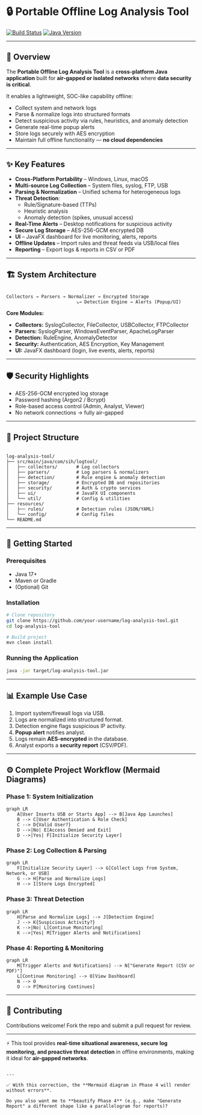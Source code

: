 
# 🔒 Portable Offline Log Analysis Tool

[![Build Status](https://img.shields.io/badge/build-passing-brightgreen)](https://github.com/your-username/log-analysis-tool)
[![Java Version](https://img.shields.io/badge/java-17+-orange)](https://www.java.com/)

---

## 📌 Overview

The **Portable Offline Log Analysis Tool** is a **cross-platform Java application** built for **air-gapped or isolated networks** where **data security is critical**.  

It enables a lightweight, SOC-like capability offline:

- Collect system and network logs
- Parse & normalize logs into structured formats
- Detect suspicious activity via rules, heuristics, and anomaly detection
- Generate real-time popup alerts
- Store logs securely with AES encryption
- Maintain full offline functionality — **no cloud dependencies**

---

## ✨ Key Features

- **Cross-Platform Portability** – Windows, Linux, macOS  
- **Multi-source Log Collection** – System files, syslog, FTP, USB  
- **Parsing & Normalization** – Unified schema for heterogeneous logs  
- **Threat Detection**:
  - Rule/Signature-based (TTPs)
  - Heuristic analysis
  - Anomaly detection (spikes, unusual access)
- **Real-Time Alerts** – Desktop notifications for suspicious activity  
- **Secure Log Storage** – AES-256-GCM encrypted DB  
- **UI** – JavaFX dashboard for live monitoring, alerts, reports  
- **Offline Updates** – Import rules and threat feeds via USB/local files  
- **Reporting** – Export logs & reports in CSV or PDF  

---

## 🏗️ System Architecture

```

Collectors → Parsers → Normalizer → Encrypted Storage
                          ↘→ Detection Engine → Alerts (Popup/UI)

```

**Core Modules:**

- **Collectors:** SyslogCollector, FileCollector, USBCollector, FTPCollector  
- **Parsers:** SyslogParser, WindowsEventParser, ApacheLogParser  
- **Detection:** RuleEngine, AnomalyDetector  
- **Security:** Authentication, AES Encryption, Key Management  
- **UI:** JavaFX dashboard (login, live events, alerts, reports)  

---

## 🛡️ Security Highlights

- AES-256-GCM encrypted log storage  
- Password hashing (Argon2 / Bcrypt)  
- Role-based access control (Admin, Analyst, Viewer)  
- No network connections → fully air-gapped  

---

## 📂 Project Structure

```

log-analysis-tool/
├── src/main/java/com/sih/logtool/
│   ├── collectors/       # Log collectors
│   ├── parsers/          # Log parsers & normalizers
│   ├── detection/        # Rule engine & anomaly detection
│   ├── storage/          # Encrypted DB and repositories
│   ├── security/         # Auth & crypto services
│   ├── ui/               # JavaFX UI components
│   └── util/             # Config & utilities
├── resources/
│   ├── rules/            # Detection rules (JSON/YAML)
│   └── config/           # Config files
└── README.md

````

---

## 🚀 Getting Started

### Prerequisites

- Java 17+  
- Maven or Gradle  
- (Optional) Git  

### Installation

```bash
# Clone repository
git clone https://github.com/your-username/log-analysis-tool.git
cd log-analysis-tool

# Build project
mvn clean install
````

### Running the Application

```bash
java -jar target/log-analysis-tool.jar
```

---

## 📊 Example Use Case

1. Import system/firewall logs via USB.
2. Logs are normalized into structured format.
3. Detection engine flags suspicious IP activity.
4. **Popup alert** notifies analyst.
5. Logs remain **AES-encrypted** in the database.
6. Analyst exports a **security report** (CSV/PDF).

---

## ⚙️ Complete Project Workflow (Mermaid Diagrams)

### **Phase 1: System Initialization**

```mermaid
graph LR
    A[User Inserts USB or Starts App] --> B[Java App Launches]
    B --> C[User Authentication & Role Check]
    C --> D{Valid User?}
    D -->|No| E[Access Denied and Exit]
    D -->|Yes| F[Initialize Security Layer]
```

### **Phase 2: Log Collection & Parsing**

```mermaid
graph LR
    F[Initialize Security Layer] --> G[Collect Logs from System, Network, or USB]
    G --> H[Parse and Normalize Logs]
    H --> I[Store Logs Encrypted]
```

### **Phase 3: Threat Detection**

```mermaid
graph LR
    H[Parse and Normalize Logs] --> J[Detection Engine]
    J --> K{Suspicious Activity?}
    K -->|No| L[Continue Monitoring]
    K -->|Yes| M[Trigger Alerts and Notifications]
```

### **Phase 4: Reporting & Monitoring**

```mermaid
graph LR
    M[Trigger Alerts and Notifications] --> N["Generate Report (CSV or PDF)"]
    L[Continue Monitoring] --> O[View Dashboard]
    N --> O
    O --> P[Monitoring Continues]

```

---

## 🤝 Contributing

Contributions welcome! Fork the repo and submit a pull request for review.

---

⚡ This tool provides **real-time situational awareness, secure log monitoring, and proactive threat detection** in offline environments, making it ideal for **air-gapped networks**.

```

---

✅ With this correction, the **Mermaid diagram in Phase 4 will render without errors**.  

Do you also want me to **beautify Phase 4** (e.g., make "Generate Report" a different shape like a parallelogram for reports)?
```
